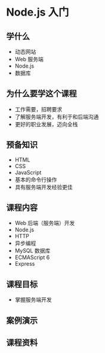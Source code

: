 # Node.js 入门

## 学什么

- 动态网站
- Web 服务端
- Node.js
- 数据库

## 为什么要学这个课程

- 工作需要，招聘要求
- 了解服务端开发，有利于和后端沟通
- 更好的职业发展，迈向全栈

## 预备知识

- HTML
- CSS
- JavaScript
- 基本的命令行操作
- 具有服务端开发经验更佳

## 课程内容

- Web 后端（服务端）开发
- Node.js
- HTTP
- 异步编程
- MySQL 数据库
- ECMAScript 6
- Express

## 课程目标

- 掌握服务端开发

## 案例演示

## 课程资料
